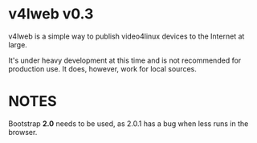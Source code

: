 v4lweb v0.3
====

v4lweb is a simple way to publish video4linux devices to the Internet at large.

It's under heavy development at this time and is not recommended for production use. It does, however, work for local sources.

NOTES
====
Bootstrap **2.0** needs to be used, as 2.0.1 has a bug when less runs in the browser.
